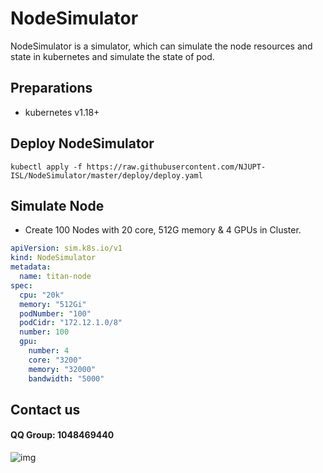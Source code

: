 # NodeSimulator

NodeSimulator is a simulator, which can simulate the node resources and state 
in kubernetes and simulate the state of pod.

## Preparations
- kubernetes v1.18+
## Deploy NodeSimulator
```shell script
kubectl apply -f https://raw.githubusercontent.com/NJUPT-ISL/NodeSimulator/master/deploy/deploy.yaml
```


## Simulate Node

- Create 100 Nodes with 20 core, 512G memory & 4 GPUs in Cluster.
```yaml
apiVersion: sim.k8s.io/v1
kind: NodeSimulator
metadata:
  name: titan-node
spec:
  cpu: "20k"
  memory: "512Gi"
  podNumber: "100"
  podCidr: "172.12.1.0/8"
  number: 100
  gpu:
    number: 4
    core: "3200"
    memory: "32000"
    bandwidth: "5000"
```

## Contact us

#### QQ Group: 1048469440
![img](https://github.com/NJUPT-ISL/Breakfast/blob/master/img/qrcode_1581334380545.jpg)
